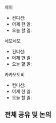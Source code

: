 
제이
- 컨디션: 
- 어제 한 일: 
- 오늘 할 일: 

네모네모
- 컨디션: 
- 어제 한 일: 
- 오늘 할 일: 

카카모토비
- 컨디션: 
- 어제 한 일: 
- 오늘 할 일: 
## 전체 공유 및 논의